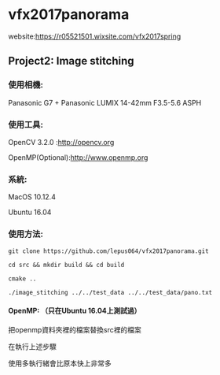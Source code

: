 # vfx2017panorama
website:https://r05521501.wixsite.com/vfx2017spring

## Project2: Image stitching


### 使用相機:

Panasonic G7 + Panasonic LUMIX 14-42mm F3.5-5.6 ASPH



### 使用工具:

OpenCV 3.2.0 :http://opencv.org

OpenMP(Optional):http://www.openmp.org 



### 系統:

MacOS 10.12.4

Ubuntu 16.04



### 使用方法:
```
git clone https://github.com/lepus064/vfx2017panorama.git

cd src && mkdir build && cd build

cmake ..

./image_stitching ../../test_data ../../test_data/pano.txt

```



#### OpenMP: （只在Ubuntu 16.04上測試過）

把openmp資料夾裡的檔案替換src裡的檔案

在執行上述步驟

使用多執行緒會比原本快上非常多
